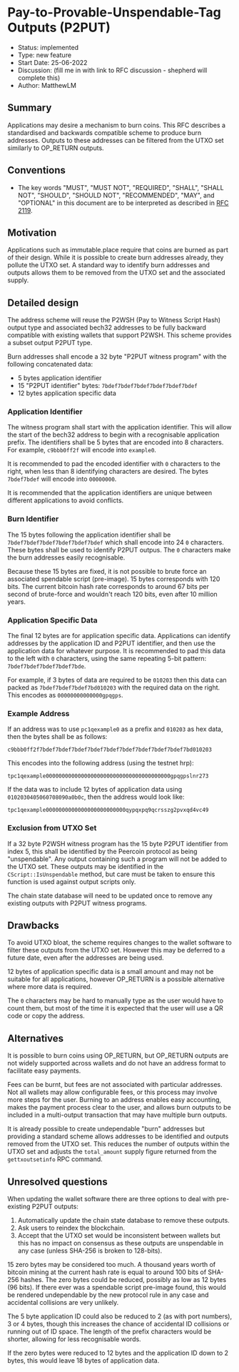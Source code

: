 # Pay-to-Provable-Unspendable-Tag Outputs (P2PUT)

- Status: implemented 
- Type: new feature 
- Start Date: 25-06-2022 
- Discussion: (fill me in with link to RFC discussion - shepherd will complete this) 
- Author: MatthewLM

## Summary

Applications may desire a mechanism to burn coins. This RFC describes a
standardised and backwards compatible scheme to produce burn addresses. Outputs
to these addresses can be filtered from the UTXO set similarly to OP_RETURN
outputs.

## Conventions
- The key words "MUST", "MUST NOT", "REQUIRED", "SHALL", "SHALL NOT", "SHOULD", "SHOULD NOT", "RECOMMENDED", "MAY", and "OPTIONAL" in this document are to be interpreted as described in [RFC 2119](http://tools.ietf.org/html/rfc2119).

## Motivation

Applications such as immutable.place require that coins are burned as part of
their design. While it is possible to create burn addresses already, they
pollute the UTXO set. A standard way to identify burn addresses and outputs
allows them to be removed from the UTXO set and the associated supply.

## Detailed design

The address scheme will reuse the P2WSH (Pay to Witness Script Hash) output type
and associated bech32 addresses to be fully backward compatible with existing
wallets that support P2WSH. This scheme provides a subset output P2PUT type.

Burn addresses shall encode a 32 byte "P2PUT witness program" with the following
concatenated data:

- 5 bytes application identifier
- 15 "P2PUT identifier" bytes: `7bdef7bdef7bdef7bdef7bdef7bdef`
- 12 bytes application specific data

### Application Identifier

The witness program shall start with the application identifier. This will allow
the start of the bech32 address to begin with a recognisable application prefix.
The identifiers shall be 5 bytes that are encoded into 8 characters. For
example, `c9bbb0ff2f` will encode into `example0`.

It is recommended to pad the encoded identifier with `0` characters to the
right, when less than 8 identifying characters are desired. The bytes
`7bdef7bdef` will encode into `00000000`.

It is recommended that the application identifiers are unique between different
applications to avoid conflicts.

### Burn Identifier

The 15 bytes following the application identifier shall be
`7bdef7bdef7bdef7bdef7bdef7bdef` which shall encode into 24 `0` characters.
These bytes shall be used to identify P2PUT outpus. The `0` characters make the
burn addresses easily recognisable.

Because these 15 bytes are fixed, it is not possible to brute force an
associated spendable script (pre-image). 15 bytes corresponds with 120 bits. The
current bitcoin hash rate corresponds to around 67 bits per second of
brute-force and wouldn't reach 120 bits, even after 10 million years.

### Application Specific Data

The final 12 bytes are for application specific data. Applications can identify
addresses by the application ID and P2PUT identifier, and then use the
application data for whatever purpose. It is recommended to pad this data to the
left with `0` characters, using the same repeating 5-bit pattern:
`7bdef7bdef7bdef7bdef7bde`.

For example, if 3 bytes of data are required to be `010203` then this data can
packed as `7bdef7bdef7bdef7bd010203` with the required data on the right. This
encodes as `00000000000000gpqgps`.

### Example Address

If an address was to use `pc1qexample0` as a prefix and `010203` as hex data,
then the bytes shall be as follows:

    c9bbb0ff2f7bdef7bdef7bdef7bdef7bdef7bdef7bdef7bdef7bdef7bd010203

This encodes into the following address (using the testnet hrp):

    tpc1qexample000000000000000000000000000000000000000gpqgpslnr273

If the data was to include 12 bytes of application data using
`0102030405060708090a0b0c`, then the address would look like:

    tpc1qexample0000000000000000000000000qypqxpq9qcrsszg2pvxqd4vc49

### Exclusion from UTXO Set

If a 32 byte P2WSH witness program has the 15 byte P2PUT identifier from index
5, this shall be identified by the Peercoin protocol as being "unspendable". Any
output containing such a program will not be added to the UTXO set. These
outputs may be identified in the `CScript::IsUnspendable` method, but care must
be taken to ensure this function is used against output scripts only.

The chain state database will need to be updated once to remove any existing
outputs with P2PUT witness programs.

## Drawbacks

To avoid UTXO bloat, the scheme requires changes to the wallet software to
filter these outputs from the UTXO set. However this may be deferred to a future
date, even after the addresses are being used.

12 bytes of application specific data is a small amount and may not be suitable
for all applications, however OP_RETURN is a possible alternative where more
data is required.

The `0` characters may be hard to manually type as the user would have to count
them, but most of the time it is expected that the user will use a QR code or
copy the address.

## Alternatives

It is possible to burn coins using OP_RETURN, but OP_RETURN outputs are not
widely supported across wallets and do not have an address format to facilitate
easy payments.

Fees can be burnt, but fees are not associated with particular addresses. Not
all wallets may allow configurable fees, or this process may involve more steps
for the user. Burning to an address enables easy accounting, makes the payment
process clear to the user, and allows burn outputs to be included in a
multi-output transaction that may have multiple burn outputs.

It is already possible to create undependable "burn" addresses but providing a
standard scheme allows addresses to be identified and outputs removed from
the UTXO set. This reduces the number of outputs within the UTXO set and adjusts
the `total_amount` supply figure returned from the `gettxoutsetinfo` RPC
command.

## Unresolved questions

When updating the wallet software there are three options to deal with
pre-existing P2PUT outputs:

1. Automatically update the chain state database to remove these outputs.
2. Ask users to reindex the blockchain.
3. Accept that the UTXO set would be inconsistent between wallets but this has
   no impact on consensus as these outputs are unspendable in any case (unless
   SHA-256 is broken to 128-bits).

15 zero bytes may be considered too much. A thousand years worth of bitcoin
mining at the current hash rate is equal to around 100 bits of SHA-256 hashes.
The zero bytes could be reduced, possibly as low as 12 bytes (96 bits). If there
ever was a spendable script pre-image found, this would be rendered undependable
by the new protocol rule in any case and accidental collisions are very
unlikely.

The 5 byte application ID could also be reduced to 2 (as with port numbers), 3
or 4 bytes, though this increases the chance of accidental ID collisions or
running out of ID space. The length of the prefix characters would be shorter,
allowing for less recognisable words.

If the zero bytes were reduced to 12 bytes and the application ID down to 2
bytes, this would leave 18 bytes of application data.

